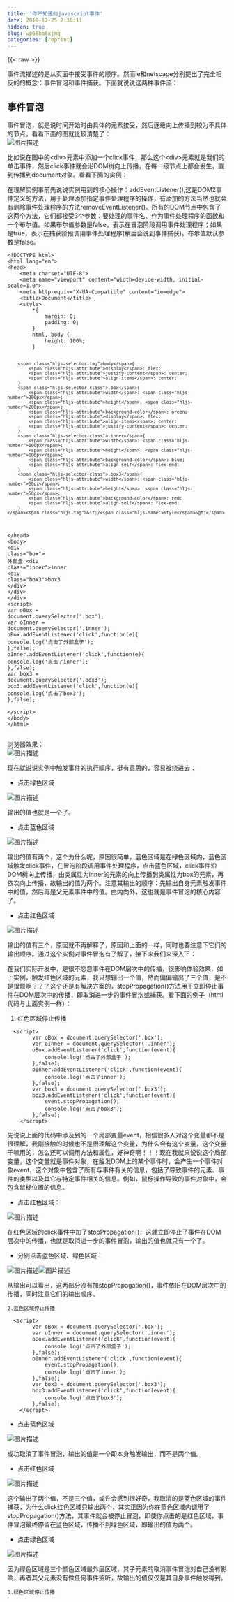 ```yaml
---
title: '你不知道的javascript事件' 
date: 2018-12-25 2:30:11
hidden: true
slug: wp66ha6xjmq
categories: [reprint]
---
```


{{< raw >}}

                    
<p>事件流描述的是从页面中接受事件的顺序。然而ie和netscape分别提出了完全相反的的概念：事件冒泡和事件捕获。下面就说说这两种事件流：</p>
<h2 id="articleHeader0">事件冒泡</h2>
<p>事件冒泡，就是说时间开始时由具体的元素接受，然后逐级向上传播到较为不具体的节点。看看下面的图就比较清楚了：<br><span class="img-wrap"><img data-src="/img/bVYi6Y?w=435&amp;h=368" src="https://static.alili.tech/img/bVYi6Y?w=435&amp;h=368" alt="图片描述" title="图片描述" style="cursor: pointer; display: inline;"></span></p>
<p>比如说在图中的&lt;div&gt;元素中添加一个click事件，那么这个&lt;div&gt;元素就是我们的单击事件，然后click事件就会沿DOM树向上传播，在每一级节点上都会发生，直到传播到document对象。看看下面的实例：</p>
<p>在理解实例事前先说说实例用到的核心操作：addEventListener(),这是DOM2事件定义的方法，用于处理添加指定事件处理程序的操作，有添加的方法当然也就会有删除事件处理程序的方法removeEventListener()。所有的DOM节点中包含了这两个方法，它们都接受3个参数：要处理的事件名、作为事件处理程序的函数和一个布尔值。如果布尔值参数是false，表示在冒泡阶段调用事件处理程序；如果是true，表示在捕获阶段调用事件处理程序(稍后会说到事件捕获)，布尔值默认参数是false。</p>
<div class="widget-codetool" style="display:none;">
      <div class="widget-codetool--inner">
      <span class="selectCode code-tool" data-toggle="tooltip" data-placement="top" title="" data-original-title="全选"></span>
      <span type="button" class="copyCode code-tool" data-toggle="tooltip" data-placement="top" data-clipboard-text="<!DOCTYPE html>
<html lang=&quot;en&quot;>
<head>
    <meta charset=&quot;UTF-8&quot;>
    <meta name=&quot;viewport&quot; content=&quot;width=device-width, initial-scale=1.0&quot;>
    <meta http-equiv=&quot;X-UA-Compatible&quot; content=&quot;ie=edge&quot;>
    <title>Document</title>
    <style>
        *{
            margin: 0;
            padding: 0;
        }
        html, body {
            height: 100%;
        }

        body{
            display: flex;
            justify-content: center;
            align-items: center;
        }
        .box{
            width: 200px;
            height: 200px;
            background-color: green;
            display: flex;
            align-items: center;
            justify-content: center;
        }
        .inner{
            width: 100px;
            height: 100px;
            background-color: blue;
            align-self: flex-end;
        }
        .box3{
            width: 50px;
            height: 50px;
            background-color: red;
            align-self: flex-end;
        }
    </style>
</head>
<body>
    <div class=&quot;box&quot;> 外部盒
        <div class=&quot;inner&quot;>inner
            <div class=&quot;box3&quot;>box3
            </div>
        </div>
    </div>
    <script>
        var oBox = document.querySelector('.box');
        var oInner = document.querySelector('.inner');
        oBox.addEventListener('click',function(e){
            console.log('点击了外部盒子');
        },false);
        oInner.addEventListener('click',function(e){
            console.log('点击了inner');
        },false);
        var box3 = document.querySelector('.box3');
        box3.addEventListener('click',function(e){
            console.log('点击了box3');
        },false);  
    </script>
</body>
</html>" title="" data-original-title="复制"></span>
      <span type="button" class="saveToNote code-tool" data-toggle="tooltip" data-placement="top" title="" data-original-title="放进笔记"></span>
      </div>
      </div><pre class="hljs xml"><code><span class="hljs-meta">&lt;!DOCTYPE html&gt;</span>
<span class="hljs-tag">&lt;<span class="hljs-name">html</span> <span class="hljs-attr">lang</span>=<span class="hljs-string">"en"</span>&gt;</span>
<span class="hljs-tag">&lt;<span class="hljs-name">head</span>&gt;</span>
    <span class="hljs-tag">&lt;<span class="hljs-name">meta</span> <span class="hljs-attr">charset</span>=<span class="hljs-string">"UTF-8"</span>&gt;</span>
    <span class="hljs-tag">&lt;<span class="hljs-name">meta</span> <span class="hljs-attr">name</span>=<span class="hljs-string">"viewport"</span> <span class="hljs-attr">content</span>=<span class="hljs-string">"width=device-width, initial-scale=1.0"</span>&gt;</span>
    <span class="hljs-tag">&lt;<span class="hljs-name">meta</span> <span class="hljs-attr">http-equiv</span>=<span class="hljs-string">"X-UA-Compatible"</span> <span class="hljs-attr">content</span>=<span class="hljs-string">"ie=edge"</span>&gt;</span>
    <span class="hljs-tag">&lt;<span class="hljs-name">title</span>&gt;</span>Document<span class="hljs-tag">&lt;/<span class="hljs-name">title</span>&gt;</span>
    <span class="hljs-tag">&lt;<span class="hljs-name">style</span>&gt;</span><span class="css">
        *{
            <span class="hljs-attribute">margin</span>: <span class="hljs-number">0</span>;
            <span class="hljs-attribute">padding</span>: <span class="hljs-number">0</span>;
        }
        <span class="hljs-selector-tag">html</span>, <span class="hljs-selector-tag">body</span> {
            <span class="hljs-attribute">height</span>: <span class="hljs-number">100%</span>;
        }

        <span class="hljs-selector-tag">body</span>{
            <span class="hljs-attribute">display</span>: flex;
            <span class="hljs-attribute">justify-content</span>: center;
            <span class="hljs-attribute">align-items</span>: center;
        }
        <span class="hljs-selector-class">.box</span>{
            <span class="hljs-attribute">width</span>: <span class="hljs-number">200px</span>;
            <span class="hljs-attribute">height</span>: <span class="hljs-number">200px</span>;
            <span class="hljs-attribute">background-color</span>: green;
            <span class="hljs-attribute">display</span>: flex;
            <span class="hljs-attribute">align-items</span>: center;
            <span class="hljs-attribute">justify-content</span>: center;
        }
        <span class="hljs-selector-class">.inner</span>{
            <span class="hljs-attribute">width</span>: <span class="hljs-number">100px</span>;
            <span class="hljs-attribute">height</span>: <span class="hljs-number">100px</span>;
            <span class="hljs-attribute">background-color</span>: blue;
            <span class="hljs-attribute">align-self</span>: flex-end;
        }
        <span class="hljs-selector-class">.box3</span>{
            <span class="hljs-attribute">width</span>: <span class="hljs-number">50px</span>;
            <span class="hljs-attribute">height</span>: <span class="hljs-number">50px</span>;
            <span class="hljs-attribute">background-color</span>: red;
            <span class="hljs-attribute">align-self</span>: flex-end;
        }
    </span><span class="hljs-tag">&lt;/<span class="hljs-name">style</span>&gt;</span>
<span class="hljs-tag">&lt;/<span class="hljs-name">head</span>&gt;</span>
<span class="hljs-tag">&lt;<span class="hljs-name">body</span>&gt;</span>
    <span class="hljs-tag">&lt;<span class="hljs-name">div</span> <span class="hljs-attr">class</span>=<span class="hljs-string">"box"</span>&gt;</span> 外部盒
        <span class="hljs-tag">&lt;<span class="hljs-name">div</span> <span class="hljs-attr">class</span>=<span class="hljs-string">"inner"</span>&gt;</span>inner
            <span class="hljs-tag">&lt;<span class="hljs-name">div</span> <span class="hljs-attr">class</span>=<span class="hljs-string">"box3"</span>&gt;</span>box3
            <span class="hljs-tag">&lt;/<span class="hljs-name">div</span>&gt;</span>
        <span class="hljs-tag">&lt;/<span class="hljs-name">div</span>&gt;</span>
    <span class="hljs-tag">&lt;/<span class="hljs-name">div</span>&gt;</span>
    <span class="hljs-tag">&lt;<span class="hljs-name">script</span>&gt;</span><span class="javascript">
        <span class="hljs-keyword">var</span> oBox = <span class="hljs-built_in">document</span>.querySelector(<span class="hljs-string">'.box'</span>);
        <span class="hljs-keyword">var</span> oInner = <span class="hljs-built_in">document</span>.querySelector(<span class="hljs-string">'.inner'</span>);
        oBox.addEventListener(<span class="hljs-string">'click'</span>,<span class="hljs-function"><span class="hljs-keyword">function</span>(<span class="hljs-params">e</span>)</span>{
            <span class="hljs-built_in">console</span>.log(<span class="hljs-string">'点击了外部盒子'</span>);
        },<span class="hljs-literal">false</span>);
        oInner.addEventListener(<span class="hljs-string">'click'</span>,<span class="hljs-function"><span class="hljs-keyword">function</span>(<span class="hljs-params">e</span>)</span>{
            <span class="hljs-built_in">console</span>.log(<span class="hljs-string">'点击了inner'</span>);
        },<span class="hljs-literal">false</span>);
        <span class="hljs-keyword">var</span> box3 = <span class="hljs-built_in">document</span>.querySelector(<span class="hljs-string">'.box3'</span>);
        box3.addEventListener(<span class="hljs-string">'click'</span>,<span class="hljs-function"><span class="hljs-keyword">function</span>(<span class="hljs-params">e</span>)</span>{
            <span class="hljs-built_in">console</span>.log(<span class="hljs-string">'点击了box3'</span>);
        },<span class="hljs-literal">false</span>);  
    </span><span class="hljs-tag">&lt;/<span class="hljs-name">script</span>&gt;</span>
<span class="hljs-tag">&lt;/<span class="hljs-name">body</span>&gt;</span>
<span class="hljs-tag">&lt;/<span class="hljs-name">html</span>&gt;</span></code></pre>
<p>浏览器效果：<br><span class="img-wrap"><img data-src="/img/bVYDtD?w=234&amp;h=208" src="https://static.alili.tech/img/bVYDtD?w=234&amp;h=208" alt="图片描述" title="图片描述" style="cursor: pointer;"></span></p>
<p>现在就说说实例中触发事件的执行顺序，挺有意思的，容易被绕进去：</p>
<ul><li><p>点击绿色区域</p></li></ul>
<p><span class="img-wrap"><img data-src="/img/bVYDD7?w=330&amp;h=126" src="https://static.alili.tech/img/bVYDD7?w=330&amp;h=126" alt="图片描述" title="图片描述" style="cursor: pointer;"></span></p>
<p>输出的值也就是一个了。</p>
<ul><li><p>点击蓝色区域</p></li></ul>
<p><span class="img-wrap"><img data-src="/img/bVYDGM?w=291&amp;h=135" src="https://static.alili.tech/img/bVYDGM?w=291&amp;h=135" alt="图片描述" title="图片描述" style="cursor: pointer;"></span></p>
<p>输出的值有两个，这个为什么呢，原因很简单，蓝色区域是在绿色区域内，蓝色区域触发click事件，在冒泡阶段调用事件处理程序，点击蓝色区域，click事件沿DOM树向上传播，由类属性为inner的元素的向上传播到类属性为box的元素，再依次向上传播，故输出的值为两个。注意其输出的顺序：先输出自身元素触发事件中的值，然后再是父元素事件中的值。由内向外，这也就是事件冒泡的核心内容了。</p>
<ul><li><p>点击红色区域</p></li></ul>
<p><span class="img-wrap"><img data-src="/img/bVYDLb?w=280&amp;h=160" src="https://static.alili.tech/img/bVYDLb?w=280&amp;h=160" alt="图片描述" title="图片描述" style="cursor: pointer;"></span></p>
<p>输出的值有三个，原因就不再解释了，原因和上面的一样，同时也要注意下它们的输出顺序。通过这个实例对事件冒泡有了解了，接下来我们来深入下：</p>
<p>在我们实际开发中，是很不愿意事件在DOM层次中的传播，很影响体验效果，如上实例，触发红色区域的元素，我只想输出一个值，然而偏偏输出了三个值，是不是很烦啊？？？这个还是有解决方案的，stopPropagation()方法用于立即停止事件在DOM层次中的传播，即取消进一步的事件冒泡或捕获。看下面的例子（html代码与上面实例一样）：</p>
<ol><li><p>红色区域停止传播</p></li></ol>
<div class="widget-codetool" style="display:none;">
      <div class="widget-codetool--inner">
      <span class="selectCode code-tool" data-toggle="tooltip" data-placement="top" title="" data-original-title="全选"></span>
      <span type="button" class="copyCode code-tool" data-toggle="tooltip" data-placement="top" data-clipboard-text="  <script>
        var oBox = document.querySelector('.box');
        var oInner = document.querySelector('.inner');
        oBox.addEventListener('click',function(event){
            console.log('点击了外部盒子');
        },false);
        oInner.addEventListener('click',function(event){
            console.log('点击了inner'); 
        },false);
        var box3 = document.querySelector('.box3');
        box3.addEventListener('click',function(event){
            event.stopPropagation();
            console.log('点击了box3');
        },false);  
    </script>" title="" data-original-title="复制"></span>
      <span type="button" class="saveToNote code-tool" data-toggle="tooltip" data-placement="top" title="" data-original-title="放进笔记"></span>
      </div>
      </div><pre class="hljs xml"><code>  <span class="hljs-tag">&lt;<span class="hljs-name">script</span>&gt;</span><span class="javascript">
        <span class="hljs-keyword">var</span> oBox = <span class="hljs-built_in">document</span>.querySelector(<span class="hljs-string">'.box'</span>);
        <span class="hljs-keyword">var</span> oInner = <span class="hljs-built_in">document</span>.querySelector(<span class="hljs-string">'.inner'</span>);
        oBox.addEventListener(<span class="hljs-string">'click'</span>,<span class="hljs-function"><span class="hljs-keyword">function</span>(<span class="hljs-params">event</span>)</span>{
            <span class="hljs-built_in">console</span>.log(<span class="hljs-string">'点击了外部盒子'</span>);
        },<span class="hljs-literal">false</span>);
        oInner.addEventListener(<span class="hljs-string">'click'</span>,<span class="hljs-function"><span class="hljs-keyword">function</span>(<span class="hljs-params">event</span>)</span>{
            <span class="hljs-built_in">console</span>.log(<span class="hljs-string">'点击了inner'</span>); 
        },<span class="hljs-literal">false</span>);
        <span class="hljs-keyword">var</span> box3 = <span class="hljs-built_in">document</span>.querySelector(<span class="hljs-string">'.box3'</span>);
        box3.addEventListener(<span class="hljs-string">'click'</span>,<span class="hljs-function"><span class="hljs-keyword">function</span>(<span class="hljs-params">event</span>)</span>{
            event.stopPropagation();
            <span class="hljs-built_in">console</span>.log(<span class="hljs-string">'点击了box3'</span>);
        },<span class="hljs-literal">false</span>);  
    </span><span class="hljs-tag">&lt;/<span class="hljs-name">script</span>&gt;</span></code></pre>
<p>先说说上面的代码中涉及到的一个局部变量event，相信很多人对这个变量都不是很理解，我刚接触的时候也不是很理解这个变量，为什么会有这个变量，这个变量干嘛用的，怎么还可以调用方法和属性，好神奇啊！！！现在我就来说说这个局部变量，这个变量就是事件对象，在触发DOM上的某个事件时，会产生一个事件对象event，这个对象中包含了所有与事件有关的信息，包括了导致事件的元素、事件的类型以及其它与特定事件相关的信息。例如，鼠标操作导致的事件对象中，会包含鼠标位置的信息。</p>
<ul><li><p>点击红色区域：</p></li></ul>
<p><span class="img-wrap"><img data-src="/img/bVYDXV?w=289&amp;h=144" src="https://static.alili.tech/img/bVYDXV?w=289&amp;h=144" alt="图片描述" title="图片描述" style="cursor: pointer;"></span></p>
<p>在红色区域的click事件中加了stopPropagation()，这就立即停止了事件在DOM层次中的传播，也就是取消进一步的事件冒泡，输出的值也就只有一个了。</p>
<ul><li><p>分别点击蓝色区域、绿色区域：</p></li></ul>
<p><span class="img-wrap"><img data-src="/img/bVYD1Y?w=273&amp;h=178" src="https://static.alili.tech/img/bVYD1Y?w=273&amp;h=178" alt="图片描述" title="图片描述" style="cursor: pointer; display: inline;"></span><span class="img-wrap"><img data-src="/img/bVYD2a?w=291&amp;h=156" src="https://static.alili.tech/img/bVYD2a?w=291&amp;h=156" alt="图片描述" title="图片描述" style="cursor: pointer; display: inline;"></span></p>
<p>从输出可以看出，这两部分没有加stopPropagation()，事件依旧在DOM层次中的传播，同时注意它们的输出顺序。</p>
<div class="widget-codetool" style="display:none;">
      <div class="widget-codetool--inner">
      <span class="selectCode code-tool" data-toggle="tooltip" data-placement="top" title="" data-original-title="全选"></span>
      <span type="button" class="copyCode code-tool" data-toggle="tooltip" data-placement="top" data-clipboard-text="2.蓝色区域停止传播" title="" data-original-title="复制"></span>
      <span type="button" class="saveToNote code-tool" data-toggle="tooltip" data-placement="top" title="" data-original-title="放进笔记"></span>
      </div>
      </div><pre class="hljs lsl"><code style="word-break: break-word; white-space: initial;"><span class="hljs-number">2.</span>蓝色区域停止传播</code></pre>
<div class="widget-codetool" style="display:none;">
      <div class="widget-codetool--inner">
      <span class="selectCode code-tool" data-toggle="tooltip" data-placement="top" title="" data-original-title="全选"></span>
      <span type="button" class="copyCode code-tool" data-toggle="tooltip" data-placement="top" data-clipboard-text="  <script>
        var oBox = document.querySelector('.box');
        var oInner = document.querySelector('.inner');
        oBox.addEventListener('click',function(event){
            console.log('点击了外部盒子');
        },false);
        oInner.addEventListener('click',function(event){
            event.stopPropagation();
            console.log('点击了inner'); 
        },false);
        var box3 = document.querySelector('.box3');
        box3.addEventListener('click',function(event){
            console.log('点击了box3');
        },false);  
    </script>" title="" data-original-title="复制"></span>
      <span type="button" class="saveToNote code-tool" data-toggle="tooltip" data-placement="top" title="" data-original-title="放进笔记"></span>
      </div>
      </div><pre class="hljs xml"><code>  <span class="hljs-tag">&lt;<span class="hljs-name">script</span>&gt;</span><span class="javascript">
        <span class="hljs-keyword">var</span> oBox = <span class="hljs-built_in">document</span>.querySelector(<span class="hljs-string">'.box'</span>);
        <span class="hljs-keyword">var</span> oInner = <span class="hljs-built_in">document</span>.querySelector(<span class="hljs-string">'.inner'</span>);
        oBox.addEventListener(<span class="hljs-string">'click'</span>,<span class="hljs-function"><span class="hljs-keyword">function</span>(<span class="hljs-params">event</span>)</span>{
            <span class="hljs-built_in">console</span>.log(<span class="hljs-string">'点击了外部盒子'</span>);
        },<span class="hljs-literal">false</span>);
        oInner.addEventListener(<span class="hljs-string">'click'</span>,<span class="hljs-function"><span class="hljs-keyword">function</span>(<span class="hljs-params">event</span>)</span>{
            event.stopPropagation();
            <span class="hljs-built_in">console</span>.log(<span class="hljs-string">'点击了inner'</span>); 
        },<span class="hljs-literal">false</span>);
        <span class="hljs-keyword">var</span> box3 = <span class="hljs-built_in">document</span>.querySelector(<span class="hljs-string">'.box3'</span>);
        box3.addEventListener(<span class="hljs-string">'click'</span>,<span class="hljs-function"><span class="hljs-keyword">function</span>(<span class="hljs-params">event</span>)</span>{
            <span class="hljs-built_in">console</span>.log(<span class="hljs-string">'点击了box3'</span>);
        },<span class="hljs-literal">false</span>);  
    </span><span class="hljs-tag">&lt;/<span class="hljs-name">script</span>&gt;</span></code></pre>
<ul><li><p>点击蓝色区域</p></li></ul>
<p><span class="img-wrap"><img data-src="/img/bVYEaz?w=293&amp;h=140" src="https://static.alili.tech/img/bVYEaz?w=293&amp;h=140" alt="图片描述" title="图片描述" style="cursor: pointer;"></span></p>
<p>成功取消了事件冒泡，输出的值是一个即本身触发输出，而不是两个值。</p>
<ul><li><p>点击红色区域</p></li></ul>
<p><span class="img-wrap"><img data-src="/img/bVYEbB?w=240&amp;h=144" src="https://static.alili.tech/img/bVYEbB?w=240&amp;h=144" alt="图片描述" title="图片描述" style="cursor: pointer;"></span></p>
<p>这个输出了两个值，不是三个值，或许会感到很好奇，我取消的是蓝色区域的事件捕获，为什么click红色区域只输出两个，其实正因为你在蓝色区域内调用了stopPropagation()方法，其事件就会被停止冒泡，即使你点击的是红色区域，事件冒泡最终停留在蓝色区域，传播不到绿色区域，即输出的值为两个。</p>
<ul><li><p>点击绿色区域</p></li></ul>
<p><span class="img-wrap"><img data-src="/img/bVYDD7?w=330&amp;h=126" src="https://static.alili.tech/img/bVYDD7?w=330&amp;h=126" alt="图片描述" title="图片描述" style="cursor: pointer;"></span></p>
<p>因为绿色区域是三个颜色区域最外层区域，其子元素的取消事件冒泡对自己没有影响，再者其父元素没有做任何事件监听，故输出的值仅仅是其自身事件触发得到。</p>
<div class="widget-codetool" style="display:none;">
      <div class="widget-codetool--inner">
      <span class="selectCode code-tool" data-toggle="tooltip" data-placement="top" title="" data-original-title="全选"></span>
      <span type="button" class="copyCode code-tool" data-toggle="tooltip" data-placement="top" data-clipboard-text="3.绿色区域停止传播
" title="" data-original-title="复制"></span>
      <span type="button" class="saveToNote code-tool" data-toggle="tooltip" data-placement="top" title="" data-original-title="放进笔记"></span>
      </div>
      </div><pre class="hljs lsl"><code><span class="hljs-number">3.</span>绿色区域停止传播
</code></pre>
<div class="widget-codetool" style="display:none;">
      <div class="widget-codetool--inner">
      <span class="selectCode code-tool" data-toggle="tooltip" data-placement="top" title="" data-original-title="全选"></span>
      <span type="button" class="copyCode code-tool" data-toggle="tooltip" data-placement="top" data-clipboard-text=" <script>
        var oBox = document.querySelector('.box');
        var oInner = document.querySelector('.inner');
        oBox.addEventListener('click',function(event){
            event.stopPropagation();
            console.log('点击了外部盒子');
        },false);
        oInner.addEventListener('click',function(event){
            
            console.log('点击了inner'); 
        },false);
        var box3 = document.querySelector('.box3');
        box3.addEventListener('click',function(event){    
            console.log('点击了box3');
        },false);  
    </script>" title="" data-original-title="复制"></span>
      <span type="button" class="saveToNote code-tool" data-toggle="tooltip" data-placement="top" title="" data-original-title="放进笔记"></span>
      </div>
      </div><pre class="hljs xml"><code> <span class="hljs-tag">&lt;<span class="hljs-name">script</span>&gt;</span><span class="javascript">
        <span class="hljs-keyword">var</span> oBox = <span class="hljs-built_in">document</span>.querySelector(<span class="hljs-string">'.box'</span>);
        <span class="hljs-keyword">var</span> oInner = <span class="hljs-built_in">document</span>.querySelector(<span class="hljs-string">'.inner'</span>);
        oBox.addEventListener(<span class="hljs-string">'click'</span>,<span class="hljs-function"><span class="hljs-keyword">function</span>(<span class="hljs-params">event</span>)</span>{
            event.stopPropagation();
            <span class="hljs-built_in">console</span>.log(<span class="hljs-string">'点击了外部盒子'</span>);
        },<span class="hljs-literal">false</span>);
        oInner.addEventListener(<span class="hljs-string">'click'</span>,<span class="hljs-function"><span class="hljs-keyword">function</span>(<span class="hljs-params">event</span>)</span>{
            
            <span class="hljs-built_in">console</span>.log(<span class="hljs-string">'点击了inner'</span>); 
        },<span class="hljs-literal">false</span>);
        <span class="hljs-keyword">var</span> box3 = <span class="hljs-built_in">document</span>.querySelector(<span class="hljs-string">'.box3'</span>);
        box3.addEventListener(<span class="hljs-string">'click'</span>,<span class="hljs-function"><span class="hljs-keyword">function</span>(<span class="hljs-params">event</span>)</span>{    
            <span class="hljs-built_in">console</span>.log(<span class="hljs-string">'点击了box3'</span>);
        },<span class="hljs-literal">false</span>);  
    </span><span class="hljs-tag">&lt;/<span class="hljs-name">script</span>&gt;</span></code></pre>
<ul><li><p>分别点击绿色区域，蓝色区域，红色区域：</p></li></ul>
<p><span class="img-wrap"><img data-src="/img/bVYDD7?w=330&amp;h=126" src="https://static.alili.tech/img/bVYDD7?w=330&amp;h=126" alt="图片描述" title="图片描述" style="cursor: pointer; display: inline;"></span><span class="img-wrap"><img data-src="/img/bVYDGM?w=291&amp;h=135" src="https://static.alili.tech/img/bVYDGM?w=291&amp;h=135" alt="图片描述" title="图片描述" style="cursor: pointer; display: inline;"></span><span class="img-wrap"><img data-src="/img/bVYDLb?w=280&amp;h=160" src="https://static.alili.tech/img/bVYDLb?w=280&amp;h=160" alt="图片描述" title="图片描述" style="cursor: pointer; display: inline;"></span></p>
<p>得到的效果和没有做停止事件在DOM层中的传播是一样的，因为绿色区域是三个颜色区域最外层区域，其做取消事件冒泡，其子元素的事件冒泡对此没有影响，再者其父元素没有做任何事件监听，故输出的值和没有做停止事件在DOM层中的传播。</p>
<h2 id="articleHeader1">事件捕获</h2>
<p>事件捕获是不太具体的节点应该更早接受到事件，而具体的节点应该最后接受到事件。看看下面的图：<br><span class="img-wrap"><img data-src="/img/bVYi7V?w=394&amp;h=324" src="https://static.alili.tech/img/bVYi7V?w=394&amp;h=324" alt="图片描述" title="图片描述" style="cursor: pointer;"></span></p>
<p>如图中，div元素增加一个click事件，在事件捕获中，document对象首先接受到click事件，然后事件沿DOM树依次向下，一直传播到事件的实际目标，即div元素。看看下面的实例：</p>
<div class="widget-codetool" style="display:none;">
      <div class="widget-codetool--inner">
      <span class="selectCode code-tool" data-toggle="tooltip" data-placement="top" title="" data-original-title="全选"></span>
      <span type="button" class="copyCode code-tool" data-toggle="tooltip" data-placement="top" data-clipboard-text="<!DOCTYPE html>
<html lang=&quot;en&quot;>
<head>
    <meta charset=&quot;UTF-8&quot;>
    <meta name=&quot;viewport&quot; content=&quot;width=device-width, initial-scale=1.0&quot;>
    <meta http-equiv=&quot;X-UA-Compatible&quot; content=&quot;ie=edge&quot;>
    <title>Document</title>
    <style>
        *{
            margin: 0;
            padding: 0;
        }
        html, body {
            height: 100%;
        }

        body{
            display: flex;
            justify-content: center;
            align-items: center;
        }
        .box{
            width: 200px;
            height: 200px;
            background-color: green;
            display: flex;
            align-items: center;
            justify-content: center;
        }
        .inner{
            width: 100px;
            height: 100px;
            background-color: blue;
            align-self: flex-end;
        }
        .box3{
            width: 50px;
            height: 50px;
            background-color: red;
            align-self: flex-end;
        }
    </style>
</head>
<body>
    <div class=&quot;box&quot;> 外部盒
        <div class=&quot;inner&quot;>inner
            <div class=&quot;box3&quot;>box3
            </div>
        </div>
    </div>
    <script>
        var oBox = document.querySelector('.box');
        var oInner = document.querySelector('.inner');
        oBox.addEventListener('click',function(event){
            console.log('点击了外部盒子');
        },true);
        oInner.addEventListener('click',function(event){
            
            console.log('点击了inner'); 
        },true);
        var box3 = document.querySelector('.box3');
        box3.addEventListener('click',function(event){    
            console.log('点击了box3');
        },true);  
    </script>
</body>
</html>" title="" data-original-title="复制"></span>
      <span type="button" class="saveToNote code-tool" data-toggle="tooltip" data-placement="top" title="" data-original-title="放进笔记"></span>
      </div>
      </div><pre class="hljs xml"><code><span class="hljs-meta">&lt;!DOCTYPE html&gt;</span>
<span class="hljs-tag">&lt;<span class="hljs-name">html</span> <span class="hljs-attr">lang</span>=<span class="hljs-string">"en"</span>&gt;</span>
<span class="hljs-tag">&lt;<span class="hljs-name">head</span>&gt;</span>
    <span class="hljs-tag">&lt;<span class="hljs-name">meta</span> <span class="hljs-attr">charset</span>=<span class="hljs-string">"UTF-8"</span>&gt;</span>
    <span class="hljs-tag">&lt;<span class="hljs-name">meta</span> <span class="hljs-attr">name</span>=<span class="hljs-string">"viewport"</span> <span class="hljs-attr">content</span>=<span class="hljs-string">"width=device-width, initial-scale=1.0"</span>&gt;</span>
    <span class="hljs-tag">&lt;<span class="hljs-name">meta</span> <span class="hljs-attr">http-equiv</span>=<span class="hljs-string">"X-UA-Compatible"</span> <span class="hljs-attr">content</span>=<span class="hljs-string">"ie=edge"</span>&gt;</span>
    <span class="hljs-tag">&lt;<span class="hljs-name">title</span>&gt;</span>Document<span class="hljs-tag">&lt;/<span class="hljs-name">title</span>&gt;</span>
    <span class="hljs-tag">&lt;<span class="hljs-name">style</span>&gt;</span><span class="css">
        *{
            <span class="hljs-attribute">margin</span>: <span class="hljs-number">0</span>;
            <span class="hljs-attribute">padding</span>: <span class="hljs-number">0</span>;
        }
        <span class="hljs-selector-tag">html</span>, <span class="hljs-selector-tag">body</span> {
            <span class="hljs-attribute">height</span>: <span class="hljs-number">100%</span>;
        }

        <span class="hljs-selector-tag">body</span>{
            <span class="hljs-attribute">display</span>: flex;
            <span class="hljs-attribute">justify-content</span>: center;
            <span class="hljs-attribute">align-items</span>: center;
        }
        <span class="hljs-selector-class">.box</span>{
            <span class="hljs-attribute">width</span>: <span class="hljs-number">200px</span>;
            <span class="hljs-attribute">height</span>: <span class="hljs-number">200px</span>;
            <span class="hljs-attribute">background-color</span>: green;
            <span class="hljs-attribute">display</span>: flex;
            <span class="hljs-attribute">align-items</span>: center;
            <span class="hljs-attribute">justify-content</span>: center;
        }
        <span class="hljs-selector-class">.inner</span>{
            <span class="hljs-attribute">width</span>: <span class="hljs-number">100px</span>;
            <span class="hljs-attribute">height</span>: <span class="hljs-number">100px</span>;
            <span class="hljs-attribute">background-color</span>: blue;
            <span class="hljs-attribute">align-self</span>: flex-end;
        }
        <span class="hljs-selector-class">.box3</span>{
            <span class="hljs-attribute">width</span>: <span class="hljs-number">50px</span>;
            <span class="hljs-attribute">height</span>: <span class="hljs-number">50px</span>;
            <span class="hljs-attribute">background-color</span>: red;
            <span class="hljs-attribute">align-self</span>: flex-end;
        }
    </span><span class="hljs-tag">&lt;/<span class="hljs-name">style</span>&gt;</span>
<span class="hljs-tag">&lt;/<span class="hljs-name">head</span>&gt;</span>
<span class="hljs-tag">&lt;<span class="hljs-name">body</span>&gt;</span>
    <span class="hljs-tag">&lt;<span class="hljs-name">div</span> <span class="hljs-attr">class</span>=<span class="hljs-string">"box"</span>&gt;</span> 外部盒
        <span class="hljs-tag">&lt;<span class="hljs-name">div</span> <span class="hljs-attr">class</span>=<span class="hljs-string">"inner"</span>&gt;</span>inner
            <span class="hljs-tag">&lt;<span class="hljs-name">div</span> <span class="hljs-attr">class</span>=<span class="hljs-string">"box3"</span>&gt;</span>box3
            <span class="hljs-tag">&lt;/<span class="hljs-name">div</span>&gt;</span>
        <span class="hljs-tag">&lt;/<span class="hljs-name">div</span>&gt;</span>
    <span class="hljs-tag">&lt;/<span class="hljs-name">div</span>&gt;</span>
    <span class="hljs-tag">&lt;<span class="hljs-name">script</span>&gt;</span><span class="javascript">
        <span class="hljs-keyword">var</span> oBox = <span class="hljs-built_in">document</span>.querySelector(<span class="hljs-string">'.box'</span>);
        <span class="hljs-keyword">var</span> oInner = <span class="hljs-built_in">document</span>.querySelector(<span class="hljs-string">'.inner'</span>);
        oBox.addEventListener(<span class="hljs-string">'click'</span>,<span class="hljs-function"><span class="hljs-keyword">function</span>(<span class="hljs-params">event</span>)</span>{
            <span class="hljs-built_in">console</span>.log(<span class="hljs-string">'点击了外部盒子'</span>);
        },<span class="hljs-literal">true</span>);
        oInner.addEventListener(<span class="hljs-string">'click'</span>,<span class="hljs-function"><span class="hljs-keyword">function</span>(<span class="hljs-params">event</span>)</span>{
            
            <span class="hljs-built_in">console</span>.log(<span class="hljs-string">'点击了inner'</span>); 
        },<span class="hljs-literal">true</span>);
        <span class="hljs-keyword">var</span> box3 = <span class="hljs-built_in">document</span>.querySelector(<span class="hljs-string">'.box3'</span>);
        box3.addEventListener(<span class="hljs-string">'click'</span>,<span class="hljs-function"><span class="hljs-keyword">function</span>(<span class="hljs-params">event</span>)</span>{    
            <span class="hljs-built_in">console</span>.log(<span class="hljs-string">'点击了box3'</span>);
        },<span class="hljs-literal">true</span>);  
    </span><span class="hljs-tag">&lt;/<span class="hljs-name">script</span>&gt;</span>
<span class="hljs-tag">&lt;/<span class="hljs-name">body</span>&gt;</span>
<span class="hljs-tag">&lt;/<span class="hljs-name">html</span>&gt;</span></code></pre>
<p>这份代码与冒泡事件的代码大致相同，有变化的就是添加事件处理程序的操作addEventListener(),其中的第三个参数改为了true，表示在捕获阶段调用事件处理程序。</p>
<ul><li><p>分别点击绿色区域、蓝色区域、红色区域时执行顺序：</p></li></ul>
<p><span class="img-wrap"><img data-src="/img/bVYGFF?w=200&amp;h=128" src="https://static.alili.tech/img/bVYGFF?w=200&amp;h=128" alt="图片描述" title="图片描述" style="cursor: pointer;"></span><span class="img-wrap"><img data-src="/img/bVYGFH?w=253&amp;h=143" src="https://static.alili.tech/img/bVYGFH?w=253&amp;h=143" alt="图片描述" title="图片描述" style="cursor: pointer;"></span><span class="img-wrap"><img data-src="/img/bVYGFJ?w=251&amp;h=151" src="https://static.alili.tech/img/bVYGFJ?w=251&amp;h=151" alt="图片描述" title="图片描述" style="cursor: pointer;"></span></p>
<p>输出的原因相信大家都很清楚了，在这就不再解释了，需要注意的是控制台值得输出顺序，和冒泡事件输出顺序相反的。</p>
<p>接下来再讲讲捕获事件中停止事件在DOM层次中的传播，取消进一步的事件捕获，这和冒泡事件的很不一样，主要原因在于它们的传播顺序刚好相反，大家需要认真的思考，不要搞混淆了，现在就讲讲其中的一种比较容易出错的，其它的大家可以自行思考，完整代码已经贴出来了，大家看看下面的实例：</p>
<div class="widget-codetool" style="display:none;">
      <div class="widget-codetool--inner">
      <span class="selectCode code-tool" data-toggle="tooltip" data-placement="top" title="" data-original-title="全选"></span>
      <span type="button" class="copyCode code-tool" data-toggle="tooltip" data-placement="top" data-clipboard-text="<script>
        var oBox = document.querySelector('.box');
        var oInner = document.querySelector('.inner');
        oBox.addEventListener('click',function(event){
            console.log('点击了外部盒子');
        },true);
        oInner.addEventListener('click',function(event){
            event.stopPropagation();
            console.log('点击了inner'); 
        },true);
        var box3 = document.querySelector('.box3');
        box3.addEventListener('click',function(event){    
            console.log('点击了box3');
        },true);  
 </script>" title="" data-original-title="复制"></span>
      <span type="button" class="saveToNote code-tool" data-toggle="tooltip" data-placement="top" title="" data-original-title="放进笔记"></span>
      </div>
      </div><pre class="hljs xml"><code><span class="hljs-tag">&lt;<span class="hljs-name">script</span>&gt;</span><span class="javascript">
        <span class="hljs-keyword">var</span> oBox = <span class="hljs-built_in">document</span>.querySelector(<span class="hljs-string">'.box'</span>);
        <span class="hljs-keyword">var</span> oInner = <span class="hljs-built_in">document</span>.querySelector(<span class="hljs-string">'.inner'</span>);
        oBox.addEventListener(<span class="hljs-string">'click'</span>,<span class="hljs-function"><span class="hljs-keyword">function</span>(<span class="hljs-params">event</span>)</span>{
            <span class="hljs-built_in">console</span>.log(<span class="hljs-string">'点击了外部盒子'</span>);
        },<span class="hljs-literal">true</span>);
        oInner.addEventListener(<span class="hljs-string">'click'</span>,<span class="hljs-function"><span class="hljs-keyword">function</span>(<span class="hljs-params">event</span>)</span>{
            event.stopPropagation();
            <span class="hljs-built_in">console</span>.log(<span class="hljs-string">'点击了inner'</span>); 
        },<span class="hljs-literal">true</span>);
        <span class="hljs-keyword">var</span> box3 = <span class="hljs-built_in">document</span>.querySelector(<span class="hljs-string">'.box3'</span>);
        box3.addEventListener(<span class="hljs-string">'click'</span>,<span class="hljs-function"><span class="hljs-keyword">function</span>(<span class="hljs-params">event</span>)</span>{    
            <span class="hljs-built_in">console</span>.log(<span class="hljs-string">'点击了box3'</span>);
        },<span class="hljs-literal">true</span>);  
 </span><span class="hljs-tag">&lt;/<span class="hljs-name">script</span>&gt;</span></code></pre>
<p>蓝色区域的click事件中添加了stopPropagation()方法，取消进一步的事件捕获，分别点击不同区域，会产生什么效果呢？？？大家往下看：</p>
<ul><li><p>点击绿色区域</p></li></ul>
<p><span class="img-wrap"><img data-src="/img/bVYGFF?w=200&amp;h=128" src="https://static.alili.tech/img/bVYGFF?w=200&amp;h=128" alt="图片描述" title="图片描述" style="cursor: pointer;"></span></p>
<p>这个原因就不再解释了，大家都懂！！！</p>
<ul><li><p>点击蓝色区域</p></li></ul>
<p><span class="img-wrap"><img data-src="/img/bVYGFH?w=253&amp;h=143" src="https://static.alili.tech/img/bVYGFH?w=253&amp;h=143" alt="图片描述" title="图片描述" style="cursor: pointer;"></span></p>
<p>输出的值有两个，这个大家容易搞错，在蓝色区域的click事件中添加了stopPropagation()方法，取消了事件捕获，不应该只出现“点击了inner”的吗，怎么还出现了“点击了外部盒子”呢？？？这就又可能和事件冒泡搞混淆了，事件捕获是由不太具体的节点应该更早接受到事件，而具体的节点应该最后接受到事件。简单点来说是由外向内传播。蓝色区域的click事件中添加了stopPropagation()方法，只是该节点不会再向下传播，该节点的父元素还是会传播到该节点的，所以输出的值会有两个，而不是一个。</p>
<ul><li><p>点击红色区域</p></li></ul>
<p><span class="img-wrap"><img data-src="/img/bVYGFH?w=253&amp;h=143" src="https://static.alili.tech/img/bVYGFH?w=253&amp;h=143" alt="图片描述" title="图片描述" style="cursor: pointer; display: inline;"></span></p>
<p>输出的值有两个，这个的原因和上面的差不多，思想是一样的，蓝色区域的click事件中添加了stopPropagation()方法，该节点不会再向下传播，点击红色区域，捕获事件只能做到蓝色区域就停止了。</p>
<h2 id="articleHeader2">事件流</h2>
<p>“DOM2级事件”规定的事件流包括三个阶段：事件捕获阶段、处于目标阶段、事件冒泡阶段。首先发生的是事件捕获阶段，为截获事件提供了机会。然后是实际的目标接收事件。最后一个阶段是冒泡阶段，可以在这个阶段对事件做出响应。<br><span class="img-wrap"><img data-src="/img/bVYGNN?w=506&amp;h=307" src="https://static.alili.tech/img/bVYGNN?w=506&amp;h=307" alt="图片描述" title="图片描述" style="cursor: pointer; display: inline;"></span></p>
<p>在DOM事件流中，实际的目标如div元素在捕获阶段不会接受到事件，这也就意味在捕获阶段，事件从document到html元素再到body后就停止了。下一阶段是处于目标阶段，于是事件在div上发生，并在事件处理中被看成冒泡阶段的一部分，然后，冒泡阶段发生，事件有传播会文档。</p>
<div class="widget-codetool" style="display:none;">
      <div class="widget-codetool--inner">
      <span class="selectCode code-tool" data-toggle="tooltip" data-placement="top" title="" data-original-title="全选"></span>
      <span type="button" class="copyCode code-tool" data-toggle="tooltip" data-placement="top" data-clipboard-text="<script>
        var oBox = document.querySelector('.box');
        var oInner = document.querySelector('.inner');
        oBox.addEventListener('click',function(event){
            console.log('点击了外部盒子');
        },false);
        oInner.addEventListener('click',function(event){
            console.log('点击了inner'); 
        },true);
        var box3 = document.querySelector('.box3');
        box3.addEventListener('click',function(event){    
            console.log('点击了box3');
        },true);  
    </script>" title="" data-original-title="复制"></span>
      <span type="button" class="saveToNote code-tool" data-toggle="tooltip" data-placement="top" title="" data-original-title="放进笔记"></span>
      </div>
      </div><pre class="hljs xml"><code><span class="hljs-tag">&lt;<span class="hljs-name">script</span>&gt;</span><span class="javascript">
        <span class="hljs-keyword">var</span> oBox = <span class="hljs-built_in">document</span>.querySelector(<span class="hljs-string">'.box'</span>);
        <span class="hljs-keyword">var</span> oInner = <span class="hljs-built_in">document</span>.querySelector(<span class="hljs-string">'.inner'</span>);
        oBox.addEventListener(<span class="hljs-string">'click'</span>,<span class="hljs-function"><span class="hljs-keyword">function</span>(<span class="hljs-params">event</span>)</span>{
            <span class="hljs-built_in">console</span>.log(<span class="hljs-string">'点击了外部盒子'</span>);
        },<span class="hljs-literal">false</span>);
        oInner.addEventListener(<span class="hljs-string">'click'</span>,<span class="hljs-function"><span class="hljs-keyword">function</span>(<span class="hljs-params">event</span>)</span>{
            <span class="hljs-built_in">console</span>.log(<span class="hljs-string">'点击了inner'</span>); 
        },<span class="hljs-literal">true</span>);
        <span class="hljs-keyword">var</span> box3 = <span class="hljs-built_in">document</span>.querySelector(<span class="hljs-string">'.box3'</span>);
        box3.addEventListener(<span class="hljs-string">'click'</span>,<span class="hljs-function"><span class="hljs-keyword">function</span>(<span class="hljs-params">event</span>)</span>{    
            <span class="hljs-built_in">console</span>.log(<span class="hljs-string">'点击了box3'</span>);
        },<span class="hljs-literal">true</span>);  
    </span><span class="hljs-tag">&lt;/<span class="hljs-name">script</span>&gt;</span></code></pre>
<ul><li><p>分别点击绿色区域、蓝色区域、红色区域</p></li></ul>
<p><span class="img-wrap"><img data-src="/img/bVYDD7?w=330&amp;h=126" src="https://static.alili.tech/img/bVYDD7?w=330&amp;h=126" alt="图片描述" title="图片描述" style="cursor: pointer;"></span><span class="img-wrap"><img data-src="/img/bVYDGM?w=291&amp;h=135" src="https://static.alili.tech/img/bVYDGM?w=291&amp;h=135" alt="图片描述" title="图片描述" style="cursor: pointer;"></span><span class="img-wrap"><img data-src="/img/bVYGPs?w=205&amp;h=107" src="https://static.alili.tech/img/bVYGPs?w=205&amp;h=107" alt="图片描述" title="图片描述" style="cursor: pointer;"></span></p>
<p>具体原因就在过多的去解释了，这个就留给大家思考，清楚的的理解事件流机制就能很快的得出答案。<br><strong>何处调用事件处理程序，何时在冒泡阶段调用事件处理程序，何时在捕获阶段调用事件处理程序。</strong></p>
<h2 id="articleHeader3">结束</h2>
<ul><li><p>终于写完了！</p></li></ul>

                
{{< /raw >}}

# 版权声明
本文资源来源互联网，仅供学习研究使用，版权归该资源的合法拥有者所有，

本文仅用于学习、研究和交流目的。转载请注明出处、完整链接以及原作者。

原作者若认为本站侵犯了您的版权，请联系我们，我们会立即删除！

## 原文标题
你不知道的javascript事件

## 原文链接
[https://segmentfault.com/a/1190000012042145](https://segmentfault.com/a/1190000012042145)

